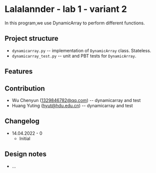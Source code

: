 
# Lalalannder - lab 1 - variant 2

  In this program,we use DynamicArray to perform different functions.

## Project structure

- `dynamicarray.py` -- implementation of `DynamicArray` class.
   Stateless.
- `dynamicarray_test.py` -- unit and PBT tests for `DynamicArray`.

## Features

## Contribution

- Wu Chenyun (1329846782@qq.com) -- dynamicarray and test
- Huang Yuting (hyut@hdu.edu.cn) -- dynamicarray and test

## Changelog

- 14.04.2022 - 0
  - Initial

## Design notes

- ...
